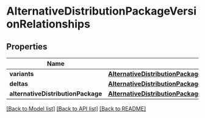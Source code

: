 # AlternativeDistributionPackageVersionRelationships

## Properties
Name | Type | Description | Notes
------------ | ------------- | ------------- | -------------
**variants** | [**AlternativeDistributionPackageVersionRelationshipsVariants**](AlternativeDistributionPackageVersionRelationshipsVariants.md) |  | [optional] 
**deltas** | [**AlternativeDistributionPackageVersionRelationshipsDeltas**](AlternativeDistributionPackageVersionRelationshipsDeltas.md) |  | [optional] 
**alternativeDistributionPackage** | [**AlternativeDistributionPackageVersionRelationshipsAlternativeDistributionPackage**](AlternativeDistributionPackageVersionRelationshipsAlternativeDistributionPackage.md) |  | [optional] 

[[Back to Model list]](../README.md#documentation-for-models) [[Back to API list]](../README.md#documentation-for-api-endpoints) [[Back to README]](../README.md)


